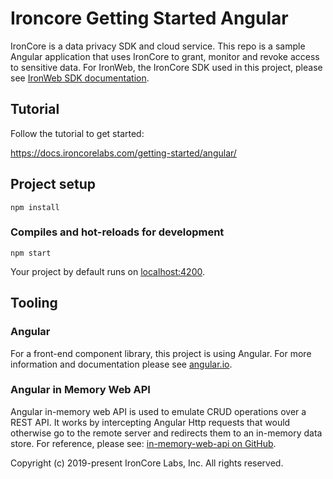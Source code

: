 # Ironcore Getting Started Angular

IronCore is a data privacy SDK and cloud service. This repo is a sample Angular application that uses IronCore to grant, monitor and revoke access to sensitive data. For IronWeb, the IronCore SDK used in this project, please see [IronWeb SDK documentation](https://docs.ironcorelabs.com/ironweb-sdk/overview).

## Tutorial

Follow the tutorial to get started:

https://docs.ironcorelabs.com/getting-started/angular/

## Project setup

```
npm install
```

### Compiles and hot-reloads for development

```
npm start
```

Your project by default runs on [localhost:4200](http://localhost:4200/).

## Tooling

### Angular

For a front-end component library, this project is using Angular. For more information and documentation please see [angular.io](https://angular.io/).

### Angular in Memory Web API

Angular in-memory web API is used to emulate CRUD operations over a REST API. It works by intercepting Angular Http requests that would otherwise go to the remote server and redirects them to an in-memory data store. For reference, please see: [in-memory-web-api on GitHub](https://github.com/angular/in-memory-web-api).

Copyright (c) 2019-present IronCore Labs, Inc.
All rights reserved.
